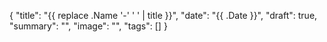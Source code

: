 {
    "title": "{{ replace .Name '-' ' ' | title }}",
    "date": "{{ .Date }}",
    "draft": true,
    "summary": "",
    "image": "",
    "tags": []
}
